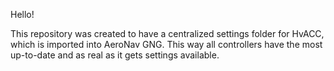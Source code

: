 Hello!

This repository was created to have a centralized settings folder for HvACC, which is imported into AeroNav GNG.
This way all controllers have the most up-to-date and as real as it gets settings available.
